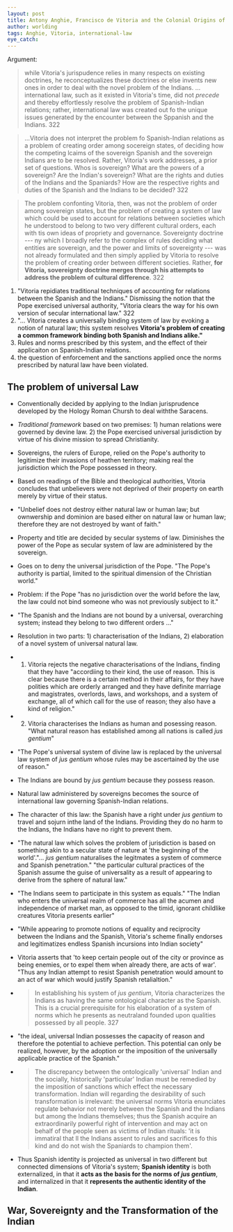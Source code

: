 ```yaml
---
layout: post
title: Antony Anghie, Francisco de Vitoria and the Colonial Origins of International Law
author: worlding
tags: Anghie, Vitoria, international-law
eye_catch:
---
```

Argument:
>while Vitoria's jurispudence relies in many respects on existing doctrines, he reconceptualizes these doctrines or else invents new ones in order to deal with the novel problem of the Indians. ... international law, such as it existed in Vitoria's time, did not _precede_ and thereby effortlessly resolve the problem of Spanish-Indian relations; rather, international law was created out fo the unique issues generated by the encounter between the Sppanish and the Indians. 322

>...Vitoria does not interpret the problem fo Spanish-Indian relations as a problem of creating order among socereign states, of deciding how the competing lcaims of the sovereign Spanish and the sovereign Indians are to be resolved. Rather, Vitoria's work addresses, a prior set of questions. Whos is sovereign? What are the powers of a sovereign? Are the Indian's sovereign? What are the rights and duties of the Indians and the Spaniards? How are the respective rights and duties of the Spanish and the Indians to be decided? 322

>The problem confonting Vitoria, then, was not the problem of order among sovereign states, but the problem of creating a system of law which could be used to account for relations between societies which he understood to belong to two very different cultural orders, each with tis own ideas of propriety and governance. Sovereignty doctrine --- ny which I broadly refer to the complex of rules deciding what entities are sovereign, and the power and limits of sovereignty --- was not already formulated and then simply applied by Vitoria to resolve the problem of creating order between different societies. Rather, __for Vitoria, sovereignty doctrine merges through his attempts to address the problem of cultural difference__. 322

1. "Vitoria repidiates traditional techniques of accounting for relations between the Spanish and the Indians." Dismissing the notion that the Pope exercised universal authority, "Vitoria clears the way for his own version of secular international law." 322
2. "... Vitoria creates a universally binding system of law by evoking a notion of natural law; this system resolves __Vitoria's problem of creating a common framework binding both Spanish and Indians alike."__
3. Rules and norms prescribed by this system, and the effect of their applicaiton on Spanish-Indian relations.
4. the question of enforcement and the sanctions applied once the norms prescribed by natural law have been violated.

## The problem of universal Law

* Conventionally decided by applying to the Indian jurisprudence developed by the Hology Roman Chursh to deal withthe Saracens.
* _Traditional framework_ based on two premises: 1) human relations were governed by devine law. 2) the Pope exercised universal jurisdiction by virtue of his divine mission to spread Christianity.
* Sovereigns, the rulers of Europe, relied on the Pope's authority to legitimize their invasions of heathen territory; making real the jurisdiction which the Pope possessed in theory.


* Based on readings of the Bible and theological authorities, Vitoria concludes that unbelievers were not deprived of their property on earth merely by virtue of their status.
* "Unbelief does not destroy either natural law or human law; but ownwership and dominion are based either on natural law or human law; therefore they are not destroyed by want of faith."
* Property and title are decided by secular systems of law. Diminishes the power of the Pope as secular system of law are administered by the sovereign.
* Goes on to deny the universal jurisdiction of the Pope. "The Pope's authority is partial, limited to the spiritual dimension of the Christian world."
* Problem: if the Pope "has no jurisdiction over the world before the law, the law could not bind someone who was not previously subject to it."
* "The Spanish and the Indians are not bound by a universal, overarching system; instead they belong to two different orders ..."
* Resolution in two parts: 1) characterisation of the Indians, 2) elaboration of a novel system of universal natural law.
* 1) Vitoria rejects the negative characterisations of the Indians, finding that they have "accordiing to their kind, the use of reason. This is clear because there is a certain method in their affairs, for they have polities which are orderly arranged and they have definite marriage and magistrates, overlords, laws, and workshops, and a system of exchange, all of which call for the use of reason; they also have a kind of religion."
* 2) Vitoria characterises the Indians as human and posessing reason. "What natural reason has established among all nations is called _jus gentium_"
* "The Pope's universal system of divine law is replaced by the universal law system of _jus gentium_ whose rules may be ascertained by the use of reason."
* The Indians are bound by _jus gentium_ because they possess reason.
* Natural law administered by sovereigns becomes the source of international law governing Spanish-Indian relations.


* The character of this law: the Spanish have a right under _jus gentium_ to travel and sojurn inthe land of the Indians. Providing they do no harm to the Indians, the Indians have no right to prevent them.
* "The natural law which solves the problem of jurisdiction is based on something akin to a secular state of nature at 'the beginning of the world'."... _jus gentium_ naturalises the legitmates a system of commerce and Spanish penetration." "the particular cultural practices of the Spanish assume the guise of universality as a result of appearing to derive from the sphere of natural law."
* "The Indians seem to participate in this system as equals." "The Indian who enters the universal realm of commerce has all the acumen and independence of market man, as opposed to the timid, ignorant childlike creatures Vitoria presents earlier"
* "While appearing to promote notions of equality and reciprocity between the Indians and the Spanish, Vitoria's scheme finally endorses and legitimatizes endless Spanish incursions into Indian society"
* Vitoria asserts that 'to keep certain people out of the city or province as being enemies, or to expel them when already there, are acts of war'. "Thus any Indian attempt to resist Spanish penetration would amount to an act of war which would justify Spanish retalialtion."
* >In establishing his system of _jus gentium_, Vitoria characterizes the Indians as having the same ontological character as the Spanish. This is a crucial prerequisite for his elaboration of a system of norms which he presents as neutraland founded upon qualities possessed by all people. 327
* "the ideal, universal Indian possesses the capacity of reason and therefore the potential to achieve perfection. This potential can only be realized, however, by the adoption or the imposition of the universally applicable practice of the Spanish."
* >The discrepancy between the ontologically 'universal' Indian and the socially, historically 'particular' Indian must be remedied by the imposition of sanctions which effect the necessary transformation. Indian will regarding the desirability of such transformation is irrelevant: the universal norms Vitoria enunciates regulate behavior not merely between the Spanish and the Indians but among the Indians themselves; thus the Spanish acquire an extraordinarily powerful right of intervention and may act on behalf of the people seen as victims of Indian rituals: 'it is immatiral that ll the Indians assent to rules and sacrifices fo this kind and do not wish the Spaniards to champion them'.
* Thus Spanish identity is projected as universal in two different but connected dimensions of Vitoria's system; __Spanish identity__ is both externalized, in that it __acts as the basis for the norms of _jus gentium___, and internalized in that it __represents the authentic identity of the Indian__.


## War, Sovereignty and the Transformation of the Indian

